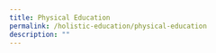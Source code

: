```yaml
---
title: Physical Education
permalink: /holistic-education/physical-education
description: ""
---
```

